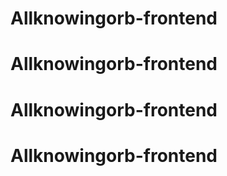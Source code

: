 # Allknowingorb-frontend
# Allknowingorb-frontend
# Allknowingorb-frontend
# Allknowingorb-frontend

